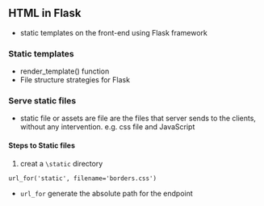 
## HTML in Flask

* static templates on the front-end using Flask framework

### Static templates

* render_template() function 
* File structure strategies for Flask

### Serve static files

* static file or assets are file are the files that server sends to the clients, without any intervention. e.g. css file and JavaScript

#### Steps to Static files
1. creat a `\static` directory

```
url_for('static', filename='borders.css')
```

* `url_for` generate the absolute path for the endpoint
